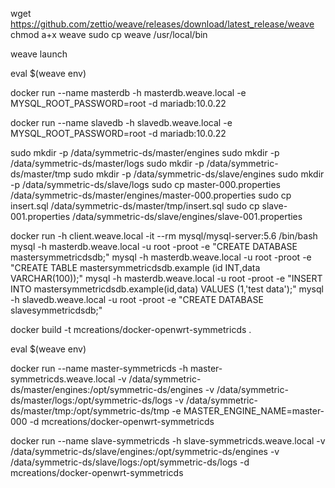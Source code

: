 wget https://github.com/zettio/weave/releases/download/latest_release/weave
chmod a+x weave
sudo cp weave /usr/local/bin 

weave launch

eval $(weave env)

docker run --name masterdb -h masterdb.weave.local -e MYSQL_ROOT_PASSWORD=root -d mariadb:10.0.22

docker run --name slavedb -h slavedb.weave.local -e MYSQL_ROOT_PASSWORD=root -d mariadb:10.0.22

sudo mkdir -p /data/symmetric-ds/master/engines
sudo mkdir -p /data/symmetric-ds/master/logs
sudo mkdir -p /data/symmetric-ds/master/tmp
sudo mkdir -p /data/symmetric-ds/slave/engines
sudo mkdir -p /data/symmetric-ds/slave/logs
sudo cp master-000.properties /data/symmetric-ds/master/engines/master-000.properties
sudo cp insert.sql /data/symmetric-ds/master/tmp/insert.sql
sudo cp slave-001.properties /data/symmetric-ds/slave/engines/slave-001.properties



docker run -h client.weave.local  -it --rm mysql/mysql-server:5.6  /bin/bash
mysql -h masterdb.weave.local -u root -proot -e "CREATE DATABASE mastersymmetricdsdb;"
mysql -h masterdb.weave.local -u root -proot -e "CREATE TABLE mastersymmetricdsdb.example (id INT,data VARCHAR(100));"
mysql -h masterdb.weave.local -u root -proot -e "INSERT INTO mastersymmetricdsdb.example(id,data) VALUES (1,'test data');"
mysql -h slavedb.weave.local -u root -proot -e "CREATE DATABASE slavesymmetricdsdb;"


docker build -t mcreations/docker-openwrt-symmetricds  .

eval $(weave env)

docker run --name master-symmetricds -h master-symmetricds.weave.local  -v /data/symmetric-ds/master/engines:/opt/symmetric-ds/engines  -v /data/symmetric-ds/master/logs:/opt/symmetric-ds/logs -v /data/symmetric-ds/master/tmp:/opt/symmetric-ds/tmp -e MASTER_ENGINE_NAME=master-000 -d   mcreations/docker-openwrt-symmetricds

docker run --name slave-symmetricds -h slave-symmetricds.weave.local  -v /data/symmetric-ds/slave/engines:/opt/symmetric-ds/engines  -v /data/symmetric-ds/slave/logs:/opt/symmetric-ds/logs -d   mcreations/docker-openwrt-symmetricds 
